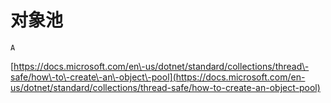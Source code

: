# 对象池

`A`

[https://docs.microsoft.com/en\-us/dotnet/standard/collections/thread\-safe/how\-to\-create\-an\-object\-pool](https://docs.microsoft.com/en-us/dotnet/standard/collections/thread-safe/how-to-create-an-object-pool)
